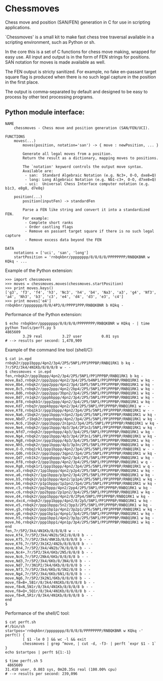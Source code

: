 Chessmoves
==========
Chess move and position (SAN/FEN) generation in C for use in scripting applications.

`Chessmoves' is a small kit to make fast chess tree traversal available in a
scripting environment, such as Python or sh.

In the core this is a set of C functions for chess move making, wrapped for
easy use. All input and output is in the form of FEN strings for positions.
SAN notation for moves is made available as well.

The FEN output is stricty sanitized. For example, no fake en-passant target
square flag is produced when there is no such legal capture in the position
in the first place.

The output is comma-separated by default and designed to be easy to
process by other text processing programs.

Python module interface:
------------------------

```
NAME
    chessmoves - Chess move and position generation (SAN/FEN/UCI).

FUNCTIONS
    moves(...)
        moves(position, notation='san') -> { move : newPosition, ... }
        
        Generate all legal moves from a position.
        Return the result as a dictionary, mapping moves to positions.
        
        The `notation' keyword controls the output move syntax.
        Available are:
         - san:  Standard Algebraic Notation (e.g. Nc3+, O-O, dxe8=Q)
         - long: Long Algebraic Notation (e.g. Nb1-c3+, O-O, d7xe8=Q)
         - uci:  Universal Chess Interface computer notation (e.g. b1c3, e8g8, d7e8q)
    
    position(...)
        position(inputFen) -> standardFen
        
        Parse a FEN like string and convert it into a standardized FEN.
        For example:
         - Complete short ranks
         - Order castling flags
         - Remove en passant target square if there is no such legal capture
         - Remove excess data beyond the FEN

DATA
    notations = ['uci', 'san', 'long']
    startPosition = 'rnbqkbnr/pppppppp/8/8/8/8/PPPPPPPP/RNBQKBNR w KQkq - ...
```

Example of the Python extension:
```
>>> import chessmoves
>>> moves = chessmoves.moves(chessmoves.startPosition)
>>> print moves.keys()
['g3', 'f3', 'f4', 'h3', 'Nc3', 'h4', 'b4', 'Na3', 'a3', 'g4', 'Nf3', 'a4', 'Nh3', 'b3', 'c3', 'e4', 'd4', 'd3', 'e3', 'c4']
>>> print moves['e4']
rnbqkbnr/pppppppp/8/8/4P3/8/PPPP1PPP/RNBQKBNR b KQkq -
```
Performance of the Python extension:
```
$ echo rnbqkbnr/pppppppp/8/8/8/8/PPPPPPPP/RNBQKBNR w KQkq - | time python Tools/perft.py 5
4865609
        3.29 real         3.27 user         0.01 sys
# --> results per second: 1,478,909
```

Example of the command line tool (shell/C):
```
$ cat in.epd
rnbqk2r/ppp1bppp/4pn2/3p4/2P5/5NP1/PP1PPPBP/RNBQ1RK1 b kq -
7r/5P2/3k4/4N1Kb/8/8/8/8 w - -
$ chessmoves < in.epd
fen,rnbqk2r/ppp1bppp/4pn2/3p4/2P5/5NP1/PP1PPPBP/RNBQ1RK1 b kq -
move,Ba3,rnbqk2r/ppp2ppp/4pn2/3p4/2P5/b4NP1/PP1PPPBP/RNBQ1RK1 w kq -
move,Bb4,rnbqk2r/ppp2ppp/4pn2/3p4/1bP5/5NP1/PP1PPPBP/RNBQ1RK1 w kq -
move,Bc5,rnbqk2r/ppp2ppp/4pn2/2bp4/2P5/5NP1/PP1PPPBP/RNBQ1RK1 w kq -
move,Bd6,rnbqk2r/ppp2ppp/3bpn2/3p4/2P5/5NP1/PP1PPPBP/RNBQ1RK1 w kq -
move,Bd7,rn1qk2r/pppbbppp/4pn2/3p4/2P5/5NP1/PP1PPPBP/RNBQ1RK1 w kq -
move,Bf8,rnbqkb1r/ppp2ppp/4pn2/3p4/2P5/5NP1/PP1PPPBP/RNBQ1RK1 w kq -
move,Kd7,rnbq3r/pppkbppp/4pn2/3p4/2P5/5NP1/PP1PPPBP/RNBQ1RK1 w - -
move,Kf8,rnbq1k1r/ppp1bppp/4pn2/3p4/2P5/5NP1/PP1PPPBP/RNBQ1RK1 w - -
move,Na6,r1bqk2r/ppp1bppp/n3pn2/3p4/2P5/5NP1/PP1PPPBP/RNBQ1RK1 w kq -
move,Nbd7,r1bqk2r/pppnbppp/4pn2/3p4/2P5/5NP1/PP1PPPBP/RNBQ1RK1 w kq -
move,Nc6,r1bqk2r/ppp1bppp/2n1pn2/3p4/2P5/5NP1/PP1PPPBP/RNBQ1RK1 w kq -
move,Ne4,rnbqk2r/ppp1bppp/4p3/3p4/2P1n3/5NP1/PP1PPPBP/RNBQ1RK1 w kq -
move,Nfd7,rnbqk2r/pppnbppp/4p3/3p4/2P5/5NP1/PP1PPPBP/RNBQ1RK1 w kq -
move,Ng4,rnbqk2r/ppp1bppp/4p3/3p4/2P3n1/5NP1/PP1PPPBP/RNBQ1RK1 w kq -
move,Ng8,rnbqk1nr/ppp1bppp/4p3/3p4/2P5/5NP1/PP1PPPBP/RNBQ1RK1 w kq -
move,Nh5,rnbqk2r/ppp1bppp/4p3/3p3n/2P5/5NP1/PP1PPPBP/RNBQ1RK1 w kq -
move,O-O,rnbq1rk1/ppp1bppp/4pn2/3p4/2P5/5NP1/PP1PPPBP/RNBQ1RK1 w - -
move,Qd6,rnb1k2r/ppp1bppp/3qpn2/3p4/2P5/5NP1/PP1PPPBP/RNBQ1RK1 w kq -
move,Qd7,rnb1k2r/pppqbppp/4pn2/3p4/2P5/5NP1/PP1PPPBP/RNBQ1RK1 w kq -
move,Rf8,rnbqkr2/ppp1bppp/4pn2/3p4/2P5/5NP1/PP1PPPBP/RNBQ1RK1 w q -
move,Rg8,rnbqk1r1/ppp1bppp/4pn2/3p4/2P5/5NP1/PP1PPPBP/RNBQ1RK1 w q -
move,a5,rnbqk2r/1pp1bppp/4pn2/p2p4/2P5/5NP1/PP1PPPBP/RNBQ1RK1 w kq -
move,a6,rnbqk2r/1pp1bppp/p3pn2/3p4/2P5/5NP1/PP1PPPBP/RNBQ1RK1 w kq -
move,b5,rnbqk2r/p1p1bppp/4pn2/1p1p4/2P5/5NP1/PP1PPPBP/RNBQ1RK1 w kq -
move,b6,rnbqk2r/p1p1bppp/1p2pn2/3p4/2P5/5NP1/PP1PPPBP/RNBQ1RK1 w kq -
move,c5,rnbqk2r/pp2bppp/4pn2/2pp4/2P5/5NP1/PP1PPPBP/RNBQ1RK1 w kq -
move,c6,rnbqk2r/pp2bppp/2p1pn2/3p4/2P5/5NP1/PP1PPPBP/RNBQ1RK1 w kq -
move,d4,rnbqk2r/ppp1bppp/4pn2/8/2Pp4/5NP1/PP1PPPBP/RNBQ1RK1 w kq -
move,dxc4,rnbqk2r/ppp1bppp/4pn2/8/2p5/5NP1/PP1PPPBP/RNBQ1RK1 w kq -
move,e5,rnbqk2r/ppp1bppp/5n2/3pp3/2P5/5NP1/PP1PPPBP/RNBQ1RK1 w kq -
move,g5,rnbqk2r/ppp1bp1p/4pn2/3p2p1/2P5/5NP1/PP1PPPBP/RNBQ1RK1 w kq -
move,g6,rnbqk2r/ppp1bp1p/4pnp1/3p4/2P5/5NP1/PP1PPPBP/RNBQ1RK1 w kq -
move,h5,rnbqk2r/ppp1bpp1/4pn2/3p3p/2P5/5NP1/PP1PPPBP/RNBQ1RK1 w kq -
move,h6,rnbqk2r/ppp1bpp1/4pn1p/3p4/2P5/5NP1/PP1PPPBP/RNBQ1RK1 w kq -
end
fen,7r/5P2/3k4/4N1Kb/8/8/8/8 w - -
move,Kf4,7r/5P2/3k4/4N2b/5K2/8/8/8 b - -
move,Kf5,7r/5P2/3k4/4NK1b/8/8/8/8 b - -
move,Kf6,7r/5P2/3k1K2/4N2b/8/8/8/8 b - -
move,Kh4,7r/5P2/3k4/4N2b/7K/8/8/8 b - -
move,Nc4+,7r/5P2/3k4/6Kb/2N5/8/8/8 b - -
move,Nc6,7r/5P2/2Nk4/6Kb/8/8/8/8 b - -
move,Nd3,7r/5P2/3k4/6Kb/8/3N4/8/8 b - -
move,Nd7,7r/3N1P2/3k4/6Kb/8/8/8/8 b - -
move,Nf3,7r/5P2/3k4/6Kb/8/5N2/8/8 b - -
move,Ng4,7r/5P2/3k4/6Kb/6N1/8/8/8 b - -
move,Ng6,7r/5P2/3k2N1/6Kb/8/8/8/8 b - -
move,f8=B+,5B1r/8/3k4/4N1Kb/8/8/8/8 b - -
move,f8=N,5N1r/8/3k4/4N1Kb/8/8/8/8 b - -
move,f8=Q+,5Q1r/8/3k4/4N1Kb/8/8/8/8 b - -
move,f8=R,5R1r/8/3k4/4N1Kb/8/8/8/8 b - -
end
$
```
Performance of the shell/C tool:
```
$ cat perft.sh
#!/bin/sh
startpos='rnbqkbnr/pppppppp/8/8/8/8/PPPPPPPP/RNBQKBNR w KQkq -'
perft() {
        [ $1 -le 0 ] && wc -l && exit
        chessmoves | grep ^move, | cut -d, -f3- | perft `expr $1 - 1`
}
echo $startpos | perft ${1:-1}

$ time perft.sh 5
 4865609
31.410 user, 0.803 sys, 0m20.35s real (100.00% cpu)
# --> results per second: 239,096
```


